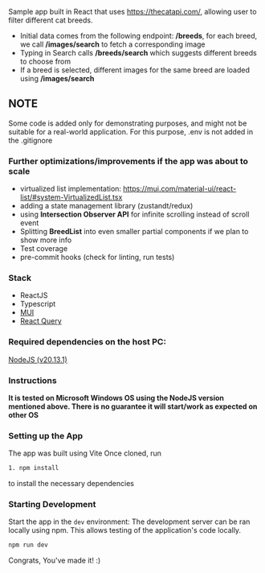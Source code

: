 Sample app built in React that uses https://thecatapi.com/, allowing user to filter different cat breeds.

- Initial data comes from the following endpoint: **/breeds**, for each breed, we call **/images/search** to fetch a corresponding image
- Typing in Search calls **/breeds/search** which suggests different breeds to choose from
- If a breed is selected, different images for the same breed are loaded using **/images/search**

## NOTE

Some code is added only for demonstrating purposes, and might not be suitable for a real-world application.
For this purpose, .env is not added in the .gitignore

### Further optimizations/improvements if the app was about to scale

- virtualized list implementation: https://mui.com/material-ui/react-list/#system-VirtualizedList.tsx
- adding a state management library (zustandt/redux)
- using **Intersection Observer API** for infinite scrolling instead of scroll event
- Splitting **BreedList** into even smaller partial components if we plan to show more info
- Test coverage
- pre-commit hooks (check for linting, run tests)

### Stack

- ReactJS
- Typescript
- [MUI](https://mui.com/)
- [React Query](https://tanstack.com/query/latest/docs/framework/react/overview)

### Required dependencies on the host PC:

[NodeJS (v20.13.1)](https://nodejs.org/)

### Instructions

**It is tested on Microsoft Windows OS using the NodeJS version mentioned above. There is no guarantee it will start/work as expected on other OS**

### Setting up the App

The app was built using Vite
Once cloned, run

```bash
1. npm install
```

to install the necessary dependencies

### Starting Development

Start the app in the `dev` environment:
The development server can be ran locally using npm. This allows testing of the application's code locally.

```bash
npm run dev
```

Congrats, You've made it! :)
